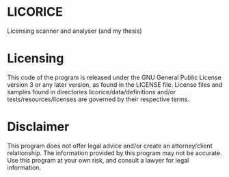 LICORICE
========

Licensing scanner and analyser (and my thesis)

Licensing
=========

This code of the program is released under the GNU General Public License
version 3 or any later version, as found in the LICENSE file. License files and
samples found in directories licorice/data/definitions and/or
tests/resources/licenses are governed by their respective terms.

Disclaimer
==========

This program does not offer legal advice and/or create an attorney/client
relationship. The information provided by this program may not be accurate. Use
this program at your own risk, and consult a lawyer for legal information.
